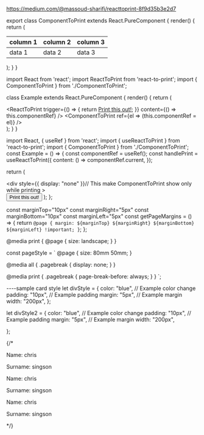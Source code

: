 https://medium.com/@massoud-sharifi/reacttoprint-8f9d35b3e2d7


export class ComponentToPrint extends React.PureComponent {
  render() {
    return (
      <table>
        <thead>
          <th>column 1</th>
          <th>column 2</th>
          <th>column 3</th>
        </thead>
        <tbody>
          <tr>
            <td>data 1</td>
            <td>data 2</td>
            <td>data 3</td>
          </tr>
        </tbody>
      </table>
    );
  }
}




<!-- ---- Calling from class components -->
import React from 'react';
import ReactToPrint from 'react-to-print';
import { ComponentToPrint } from './ComponentToPrint';

class Example extends React.PureComponent {
  render() {
    return (
      <div>
        <ReactToPrint
          trigger={() => {
            return <a href="#">Print this out!</a>;
          }}
          content={() => this.componentRef}
        />
        <ComponentToPrint ref={el => (this.componentRef = el)} />
      </div>
    );
 }
}






<!-- ----------useReactToPrint -->


import React, { useRef } from 'react';
import { useReactToPrint } from 'react-to-print';
import { ComponentToPrint } from './ComponentToPrint';
const Example = () => {
  const componentRef = useRef();
  const handlePrint = useReactToPrint({
    content: () => componentRef.current,
  });

  return (
    <div>
      <div
      style={{ display: "none" }}// This make ComponentToPrint show   only while printing
      > 
       <ComponentToPrint ref={componentRef} />
      </div>
      <button onClick={handlePrint}>Print this out!</button>
    </div>
  );
};






<!-- Helpful Style Tips
Custom page margin
To set custom margin to the page, First, create a function to return the page margin. -->


const marginTop="10px"
const marginRight="5px"
const marginBottom="10px"
const marginLeft="5px"
const getPageMargins = () => {
  return `@page { margin: ${marginTop} ${marginRight} ${marginBottom} ${marginLeft} !important; }`;
};
<style>{getPageMargins()}</style>





@media print {
  @page { size: landscape; }
}


<!-- pageStyle prop
For example: -->

const pageStyle = `
  @page {
    size: 80mm 50mm;
  }

  @media all {
    .pagebreak {
      display: none;
    }
  }

  @media print {
    .pagebreak {
      page-break-before: always;
    }
  }
`;



----sample card style
let divStyle = {
    color: "blue", // Example color change
    padding: "10px", // Example padding
    margin: "5px", // Example margin
    width: "200px",
 };

 let divStyle2 = {
  color: "blue", // Example color change
  padding: "10px", // Example padding
  margin: "5px", // Example margin
  width: "200px",
  
};


{/* <Row className="g-3">
        <Card style={divStyle}>
            <p>Name: chris</p>
          <p>Surname: singson</p>
        </Card>
        <Card style={divStyle2}>
            <p>Name: chris</p>
          <p>Surname: singson</p>
        </Card>
        <Card style={divStyle2}>
            <p>Name: chris</p>
          <p>Surname: singson</p>
        </Card>
        </Row> */}
        

